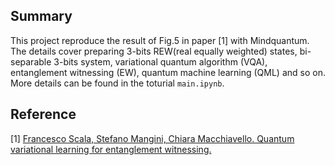 ## Summary

This project reproduce the result of Fig.5 in paper [1] with Mindquantum. The details cover preparing 3-bits REW(real equally weighted) states, bi-separable 3-bits system, variational quantum algorithm (VQA), entanglement witnessing (EW), quantum machine learning (QML) and so on. More details can be found in the toturial `main.ipynb`.

## Reference

[1] [Francesco Scala, Stefano Mangini, Chiara Macchiavello. Quantum variational learning for entanglement witnessing.](https://arxiv.org/abs/2205.10429)


